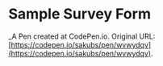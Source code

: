 # Sample Survey Form
 _A Pen created at CodePen.io. Original URL: [https://codepen.io/sakubs/pen/wvwydqv](https://codepen.io/sakubs/pen/wvwydqv).

 